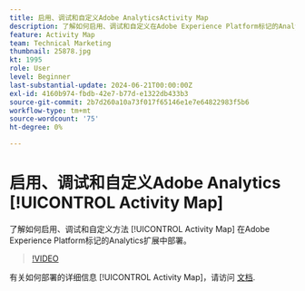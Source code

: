```yaml
---
title: 启用、调试和自定义Adobe AnalyticsActivity Map
description: 了解如何启用、调试和自定义在Adobe Experience Platform标记的Analytics扩展中部署Activity Map的方式。
feature: Activity Map
team: Technical Marketing
thumbnail: 25878.jpg
kt: 1995
role: User
level: Beginner
last-substantial-update: 2024-06-21T00:00:00Z
exl-id: 4160b974-fbdb-42e7-b77d-e1322db433b3
source-git-commit: 2b7d260a10a73f017f65146e1e7e64822983f5b6
workflow-type: tm+mt
source-wordcount: '75'
ht-degree: 0%

---
```


# 启用、调试和自定义Adobe Analytics [!UICONTROL Activity Map]

了解如何启用、调试和自定义方法 [!UICONTROL Activity Map] 在Adobe Experience Platform标记的Analytics扩展中部署。

>[!VIDEO](https://video.tv.adobe.com/v/25878?quality=12&learn=on)

有关如何部署的详细信息 [!UICONTROL Activity Map]，请访问 [文档](https://experienceleague.adobe.com/en/docs/analytics/analyze/activity-map/getting-started/activitymap-enable).
